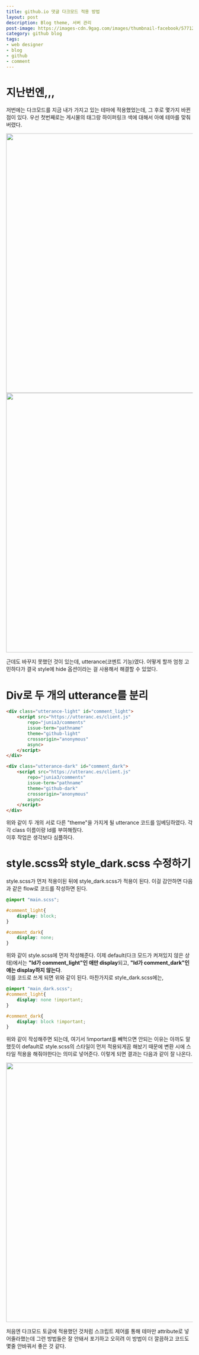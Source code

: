 ```yaml
---
title: github.io 댓글 다크모드 적용 방법
layout: post
description: Blog theme, 서버 관리
post-image: https://images-cdn.9gag.com/images/thumbnail-facebook/57712290_1618409212.5205_UVuGeT_n.jpg
category: github blog
tags:
- web designer
- blog
- github
- comment
---
```


# 지난번엔,,,

저번에는 다크모드를 지금 내가 가지고 있는 테마에 적용했었는데, 그 후로 몇가지 바뀐 점이 있다. 우선 첫번째로는 게시물의 태그랑 하이퍼링크 색에 대해서 아예 테마를 맞춰버렸다.
<p align="center">
    <img src="dark2/001.png" width="700"/>
    <img src="dark2/002.png" width="700"/>
</p>
근데도 바꾸지 못했던 것이 있는데, utterance(코멘트 기능)였다. 어떻게 할까 엄청 고민하다가 결국 style에 hide 옵션이라는 걸 사용해서 해결할 수 있었다.

# Div로 두 개의 utterance를 분리

```html
<div class="utterance-light" id="comment_light">
    <script src="https://utteranc.es/client.js"
        repo="junia3/comments"
        issue-term="pathname"
        theme="github-light"
        crossorigin="anonymous"
        async>
    </script>
</div>

<div class="utterance-dark" id="comment_dark">
    <script src="https://utteranc.es/client.js"
        repo="junia3/comments"
        issue-term="pathname"
        theme="github-dark"
        crossorigin="anonymous"
        async>
    </script>
</div>
```
위와 같이 두 개의 서로 다른 "theme"을 가지게 될 utterance 코드를 임베딩하였다. 각각 class 이름이랑 Id를 부여해줬다.   
이후 작업은 생각보다 심플하다.

# style.scss와 style_dark.scss 수정하기
style.scss가 먼저 적용이된 뒤에 style_dark.scss가 적용이 된다.
이걸 감안하면 다음과 같은 flow로 코드를 작성하면 된다.

```css
@import "main.scss";

#comment_light{
    display: block;
}

#comment_dark{
    display: none;
}
```

위와 같이 style.scss에 먼저 작성해준다. 이제 default(다크 모드가 켜져있지 않은 상태)에서는 **"Id가 comment_light"인 애만 display**되고, **"Id가 comment_dark"인 애는 display하지 않는다**.   
이를 코드로 쓰게 되면 위와 같이 된다. 마찬가지로 style_dark.scss에는,

```css
@import "main_dark.scss";
#comment_light{
    display: none !important;
}

#comment_dark{
    display: block !important;
}
```

위와 같이 작성해주면 되는데, 여기서 !important를 빼먹으면 안되는 이유는 아까도 말했듯이 default로 style.scss의 스타일이 먼저 적용되게끔 해놨기 때문에 변환 시에 스타일 적용을 해줘야한다는 의미로 넣어준다. 이렇게 되면 결과는 다음과 같이 잘 나온다.

<p align="center">
    <img src="dark2/003.gif" width="700"/>
</p>

처음엔 다크모드 토글에 적용했던 것처럼 스크립트 제어를 통해 테마만 attribute로 넣어줄라했는데 그런 방법들은 잘 안돼서 포기하고 오히려 이 방법이 더 깔끔하고 코드도 몇줄 안바꿔서 좋은 것 같다.